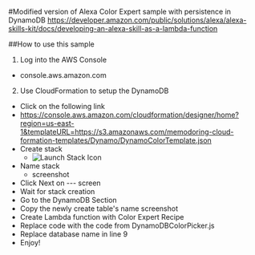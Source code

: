 #Modified version of Alexa Color Expert sample with persistence in DynamoDB
https://developer.amazon.com/public/solutions/alexa/alexa-skills-kit/docs/developing-an-alexa-skill-as-a-lambda-function

##How to use this sample
1. Log into the AWS Console
  * console.aws.amazon.com
2. Use CloudFormation to setup the DynamoDB
  * Click on the following link
  * https://console.aws.amazon.com/cloudformation/designer/home?region=us-east-1&templateURL=https://s3.amazonaws.com/memodoring-cloud-formation-templates/Dynamo/DynamoColorTemplate.json
* Create stack
  * ![Launch Stack Icon](https://s3.amazonaws.com/memodoring-images/DynamoColorPicker/Create_Stack.png)
* Name stack
  * screenshot
* Click Next on --- screen
* Wait for stack creation
* Go to the DynamoDB Section
* Copy the newly create table's name
screenshot
* Create Lambda function with Color Expert Recipe
* Replace code with the code from DynamoDBColorPicker.js
* Replace database name in line 9
* Enjoy!
